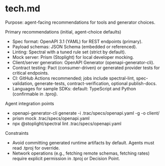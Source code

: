 # tech.md

Purpose: agent-facing recommendations for tools and generator choices.

Primary recommendations (initial, agent-choice defaults)
- Spec format: OpenAPI 3.1 (YAML) for REST endpoints (primary).
- Payload schemas: JSON Schema (embedded or referenced).
- Linting: Spectral with a tuned rule set (strict by default).
- Mock server: Prism (Stoplight) for local developer mocking.
- Client/server generation: OpenAPI Generator (openapi-generator-cli).
- Contract testing: Pact (consumer-driven) or generated provider tests for critical endpoints.
- CI: GitHub Actions recommended; jobs include spectral-lint, spec-validation, generate-tests, contract-verification, optional publish-docs.
- Languages for sample SDKs: default: TypeScript and Python (confirmable in .tproj).

Agent integration points
- openapi-generator-cli generate -i .trac/specs/openapi.yaml -g <lang> -o client/<lang>
- prism mock .trac/specs/openapi.yaml
- npx @stoplight/spectral lint .trac/specs/openapi.yaml

Constraints
- Avoid committing generated runtime artifacts by default. Agents must read .tproj for override.
- Network operations (e.g., fetching remote schemas, fetching rates) require explicit permission in .tproj or Decision Point.
